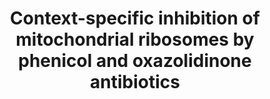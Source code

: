 ---
title: "Context-specific inhibition of mitochondrial ribosomes by phenicol and oxazolidinone antibiotics"
authors: "Bibel B, *Raskar T*, Couvillion M, Lee M, Kleinman JI, Takeuchi-Tomita N, Churchman LS, *Fraser JS*, Galonic Fujimori D"
pub_date: "2024-08-21" #Date of publication. Change from Biorxiv date to Journal date once accepted
image: "/static/img/pub/2024_bibel.png"
pmid: 
pmcid: 
biorxiv_version: "2024.08.21.609012v1"
pdf: 
---